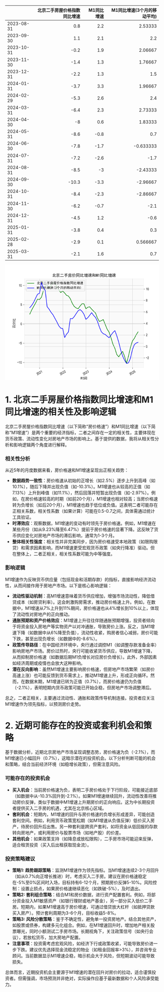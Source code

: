 |            |   北京二手房屋价格指数同比增速 |   M1同比增速 |   M1同比增速(3个月的移动平均) |
|:-----------|-------------------------------:|-------------:|------------------------------:|
| 2023-08-31 |                            0.8 |          2.2 |                      2.53333  |
| 2023-09-30 |                            1.1 |          2.1 |                      2.2      |
| 2023-10-31 |                           -0.2 |          1.9 |                      2.06667  |
| 2023-11-30 |                           -1.4 |          1.3 |                      1.76667  |
| 2023-12-31 |                           -2.2 |          1.3 |                      1.5      |
| 2024-01-31 |                           -3.7 |          3.3 |                      1.96667  |
| 2024-02-29 |                           -5.3 |          2.6 |                      2.4      |
| 2024-03-31 |                           -6.4 |          2.3 |                      2.73333  |
| 2024-04-30 |                           -8   |          0.6 |                      1.83333  |
| 2024-05-31 |                           -8.6 |         -0.8 |                      0.7      |
| 2024-06-30 |                           -7.8 |         -1.7 |                     -0.633333 |
| 2024-07-31 |                           -7.2 |         -2.6 |                     -1.7      |
| 2024-08-31 |                           -8.5 |         -3   |                     -2.43333  |
| 2024-09-30 |                          -10.3 |         -3.3 |                     -2.96667  |
| 2024-10-31 |                           -8.4 |         -2.3 |                     -2.86667  |
| 2024-11-30 |                           -6.2 |         -0.7 |                     -2.1      |
| 2024-12-31 |                           -4.5 |          1.2 |                     -0.6      |
| 2025-01-31 |                           -3.8 |          0.4 |                      0.3      |
| 2025-02-28 |                           -2.9 |          0.1 |                      0.566667 |
| 2025-03-31 |                           -2.1 |          1.6 |                      0.7      |

![图](home_price.png)

# 1. 北京二手房屋价格指数同比增速和M1同比增速的相关性及影响逻辑

北京二手房屋价格指数同比增速（以下简称“房价格速”）和M1同比增速（以下简称“M1增速”）是两个重要的经济指标，二者之间存在一定的相关性，主要体现在货币政策、流动性变化对房地产市场的影响上。基于提供的数据，我将从相关性分析和影响逻辑两个角度进行解释。

### 相关性分析
从近5年的月度数据来看，房价格速和M1增速呈现出正相关趋势：
- **数据趋势一致性**：房价格速从初始的正增长（如2.5%）逐步上升到高峰（如10.1%），随后下降并出现负值（如-10.3%）。M1增速也从较高的正值（如7.13%）上升到峰值（如11.1%），然后回落并短暂出现负值（如-2.97%）。例如，在房价格速较高的时期（如前20个月），M1增速也相对较高；当房价格速转为负增长（如后20个月），M1增速也趋于低位或负值。这表明二者可能存在正相关系数，相关性系数（如果计算）可能在0.5-0.7之间，具体需通过统计工具验证。
- **时滞效应**：观察数据，M1增速的变动有时领先于房价格速。例如，M1增速在某些月份（如从9.23%降至6.47%）提前于房价格速的显著下降。这反映了货币供应变化对房地产市场的滞后影响，通常为1-3个月。
- **整体相关性强度**：相关性并非完美同步，因为房价格速受本地政策（如限购限贷）和需求因素影响，而M1增速更受宏观货币政策（如央行降准）驱动。但在整体上，二者正相关，相关性系数可能为中等强度。

### 影响逻辑
M1增速作为反映货币供应量（包括现金和活期存款）的指标，直接影响经济流动性，从而间接作用于房地产市场。以下是核心影响逻辑：
- **流动性驱动机制**：高M1增速意味着货币供应增加，增强市场流动性，降低借贷成本（如房贷利率）。这会刺激购房需求，推动房价格速上升。例如，在数据中，M1增速从7%上升到11%期间，房价格速也从4%增长到10%以上，体现了流动性对房地产的正向推动。
- **通胀预期和资产价格效应**：M1增速上升往往伴随通胀预期增强，投资者倾向于将资金投入房地产等实物资产以对冲通胀，导致房价上涨。反之，当M1增速下降（如数据中从6%降至负值），流动性收紧，购房者信心减弱，房价可能下跌，甚至出现负增长（如数据中的-8.6%）。
- **政策传导路径**：在中国经济环境中，央行通过调控M1（如调整存款准备金率）影响房地产市场。房价过热时，央行可能收紧货币供应，导致M1增速下降，从而抑制房价格速（如数据后期M1负增长对应房价负增长）。此外，外部因素如经济周期或疫情也会放大这种影响。
- **潜在反向影响**：虽然M1增速主要影响房价格速，但房地产市场繁荣（如房价高速上涨）也可能反馈到货币需求上，推动M1增速上升，形成正向循环。然而，在数据末期，M1增速已转为正值（0.7%），而房价格速仍为负值（-2.1%），表明短期内货币政策可能已开始企稳，但房地产市场调整滞后。

总之，二者正相关，主要通过流动性、通胀和政策传导机制连接。投资者应关注M1增速作为领先指标，以预测房价走势。

# 2. 近期可能存在的投资或套利机会和策略

基于数据分析，近期北京房地产市场呈现调整态势，房价格速为负（-2.1%），而M1增速已小幅回升（0.7%），这暗示潜在的投资机会。以下分析判断可能的机会和策略，结合当前经济环境（如稳增长政策），但需注意风险。

### 可能存在的投资机会
- **买入机会**：当前房价格速为负，表明二手房价格处于下行阶段，可能接近底部（如数据中从-10.3%回升到-2.1%）。如果M1增速继续回升，流动性改善将推动房价反弹，类似于数据中M1增速上升期房价的正向响应。这为中长期投资者提供买入二手房的机遇，尤其在北京核心区域。
- **套利机会**：短期内，M1增速的回升与房价格速的负增长形成差异，可能创造套利空间。例如，利用货币政策宽松期（如M1增速从负值反弹）低价买入房产，待房价回升后出售。另一种套利是跨资产套利，如将资金从低回报的存款转向房地产，或利用房价与股票市场（如地产股）的价差。
- **其他机会**：如果政策支持（如降息或放松限购），二手房市场可能迎来反弹，适合租赁投资（买入后出租获取现金流）。

### 投资策略建议
- **策略1: 趋势跟踪策略**：监测M1增速作为领先指标。当M1增速连续2-3个月回升（如从0.7%向正增长推进）时，考虑买入二手房。建议在房价格速稳定在-5%至0%区间时入场，目标持有6-12个月，预期房价反弹5-10%。风险控制：设置止损点，如果房价格速继续恶化（如跌破-5%），及时退出。
- **策略2: 套利组合策略**：结合M1和房价数据，进行资产配置套利。例如，将部分资金投入M1敏感资产（如银行理财或地产基金），另一部分买入低价二手房。短期内，如果M1增速高于房价增速，可通过借贷放大杠杆（如抵押贷款买入房产）。预计套利周期为3-6个月，目标收益5-8%。
- **策略3: 风险分散策略**：鉴于不确定性，避免单一投资房地产。结合其他资产，如股票或债券，构建多元化组合。例如，在M1增速回升时，增加地产相关股票曝光，同时小额测试二手房市场。长期视角下，关注政策信号（如央行会议），若放松货币，加大房地产配置。
- **注意事项**：投资需考虑宏观风险，如经济下行或政策收紧，可能导致房价进一步下跌。建议优先选择现金流稳定的物业（如租金回报率>3%），并咨询专业顾问。当前数据显示M1增速企稳，暗示机会大于风险，但短期波动可能导致损失。

总体而言，近期投资机会主要源于M1增速的潜在回升对房价的拉动，适合谨慎投资者。但需强调，市场预测并非绝对，实际操作应基于最新数据和个人风险承受能力。